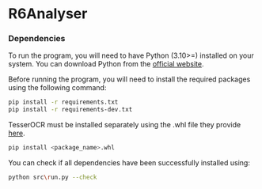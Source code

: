 # R6Analyser
### Dependencies
To run the program, you will need to have Python (3.10>=) installed on your system. You can download Python from the [official website](https://www.python.org/downloads/).

Before running the program, you will need to install the required packages using the following command:
```bash
pip install -r requirements.txt
pip install -r requirements-dev.txt
```
TesserOCR must be installed separately using the .whl file they provide [here](https://github.com/simonflueckiger/tesserocr-windows_build/releases).
```bash
pip install <package_name>.whl
```

You can check if all dependencies have been successfully installed using:
```bash
python src\run.py --check
```
